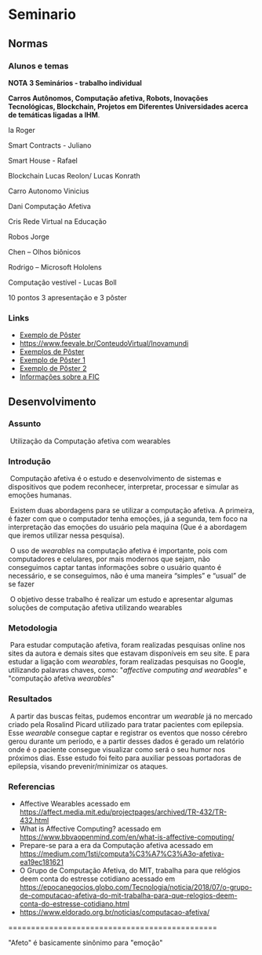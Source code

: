 # Seminario

## Normas

### Alunos e temas

**NOTA 3 Seminários -  trabalho individual**

**Carros Autônomos, Computação afetiva, Robots, Inovações Tecnológicas, Blockchain, Projetos em Diferentes Universidades acerca de temáticas ligadas a IHM**.

Ia Roger

Smart Contracts - Juliano

Smart House - Rafael

Blockchain Lucas Reolon/ Lucas Konrath

Carro Autonomo Vinicius

Dani Computação Afetiva

Cris Rede Virtual na Educação

Robos Jorge

Chen – Olhos biônicos

Rodrigo – Microsoft Hololens

Computação vestível - Lucas Boll 

10 pontos 3 apresentação e 3 pôster

### Links

- [Exemplo de Pôster](https://feevale.blackboard.com/bbcswebdav/pid-1012110-dt-content-rid-3212536_1/xid-3212536_1)
- <https://www.feevale.br/ConteudoVirtual/Inovamundi>
- [Exemplos de Pôster](https://www.feevale.br/ConteudoVirtual/Inovamundi/Area/Listar/7647)
- [Exemplo de Pôster 1](https://feevale.blackboard.com/bbcswebdav/pid-1012114-dt-content-rid-3212545_1/xid-3212545_1)
- [Exemplo de Pôster 2](https://feevale.blackboard.com/bbcswebdav/pid-1012119-dt-content-rid-3212549_1/xid-3212549_1)
- [Informações sobre a FIC](http://www.feevale.br/gerenciadorextensao/Consulta.asp?CodCurso=7647&TemplateDiferenciado=Site)

## Desenvolvimento

### Assunto

​	Utilização da Computação afetiva com wearables

### Introdução

​	Computação afetiva é o estudo e desenvolvimento de sistemas e dispositivos que podem reconhecer, interpretar, processar e simular as emoções humanas.

​	Existem duas abordagens para se utilizar a computação afetiva. A primeira, é fazer com que o computador tenha emoções, já a segunda, tem foco na interpretação das emoções do usuário pela maquina (Que é a abordagem que iremos utilizar nessa pesquisa).

​	O uso de *wearables* na computação afetiva é importante, pois com computadores e celulares, por mais modernos que sejam, não conseguimos captar tantas informações sobre o usuário quanto é necessário, e se conseguimos, não é uma maneira “simples” e “usual” de se fazer

​	O objetivo desse trabalho é realizar um estudo e apresentar algumas soluções de computação afetiva utilizando wearables

### Metodologia

​	Para estudar computação afetiva, foram realizadas pesquisas online nos sites da autora e demais sites que estavam disponíveis em seu site. E para estudar a ligação com *wearables*, foram realizadas pesquisas no Google, utilizando palavras chaves, como: "*affective computing and wearables*" e "computação afetiva *wearables*"

### Resultados

​	A partir das buscas feitas, pudemos encontrar um *wearable* já no mercado criado pela Rosalind Picard utilizado para tratar pacientes com epilepsia. Esse *wearable* consegue captar e registrar os eventos que nosso cérebro gerou durante um período, e a partir desses dados é gerado um relatório onde é o paciente consegue visualizar como será o seu humor nos próximos dias. Esse estudo foi feito para auxiliar pessoas portadoras de epilepsia, visando prevenir/minimizar os ataques.

### Referencias

- Affective Wearables acessado em https://affect.media.mit.edu/projectpages/archived/TR-432/TR-432.html
- What is Affective Computing? acessado em https://www.bbvaopenmind.com/en/what-is-affective-computing/
- Prepare-se para a era da Computação afetiva acessado em https://medium.com/1sti/computa%C3%A7%C3%A3o-afetiva-ea19ec181621
- O Grupo de Computação Afetiva, do MIT, trabalha para que relógios deem conta do estresse cotidiano acessado em https://epocanegocios.globo.com/Tecnologia/noticia/2018/07/o-grupo-de-computacao-afetiva-do-mit-trabalha-para-que-relogios-deem-conta-do-estresse-cotidiano.html
- <https://www.eldorado.org.br/noticias/computacao-afetiva/>

==============================================

"Afeto" é basicamente sinônimo para "emoção"